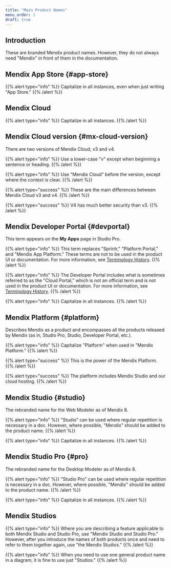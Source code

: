 ```yaml
---
title: "Main Product Names"
menu_order: 1
draft: true
---
```


## Introduction

These are branded Mendix product names. However, they do not always need "Mendix" in front of them in the documentation.

## Mendix App Store {#app-store}

{{% alert type="info" %}}
Capitalize in all instances, even when just writing "App Store."
{{% /alert %}}

## Mendix Cloud

{{% alert type="info" %}}
Capitalize in all instances.
{{% /alert %}}

## Mendix Cloud version {#mx-cloud-version}

There are two versions of Mendix Cloud, v3 and v4.

{{% alert type="info" %}}
Use a lower-case "v" except when beginning a sentence or heading.
{{% /alert %}}

{{% alert type="info" %}}
Use "Mendix Cloud" before the version, except where the context is clear.
{{% /alert %}}

{{% alert type="success" %}}
These are the main differences between Mendix Cloud v3 and v4.
{{% /alert %}}

{{% alert type="success" %}}
V4 has much better security than v3.
{{% /alert %}}

## Mendix Developer Portal {#devportal}

This term appears on the **My Apps** page in Studio Pro.

{{% alert type="info" %}}
This term replaces "Sprintr," "Platform Portal," and "Mendix App Platform." These terms are not to be used in the product UI or documentation. For more information, see [Terminology History](terminology-history).
{{% /alert %}}

{{% alert type="info" %}}
The Developer Portal includes what is sometimes referred to as the "Cloud Portal," which is not an official term and is not used in the product UI or documentation. For more information, see [Terminology History](terminology-history).
{{% /alert %}}

{{% alert type="info" %}}
Capitalize in all instances.
{{% /alert %}}

## Mendix Platform {#platform}

Describes Mendix as a product and encompasses all the products released by Mendix (as in, Studio Pro, Studio, Developer Portal, etc.).

{{% alert type="info" %}}
Capitalize "Platform" when used in "Mendix Platform."
{{% /alert %}}

{{% alert type="success" %}}
This is the power of the Mendix Platform.
{{% /alert %}}

{{% alert type="success" %}}
The platform includes Mendix Studio and our cloud hosting.
{{% /alert %}}

## Mendix Studio {#studio}

The rebranded name for the Web Modeler as of Mendix 8.

{{% alert type="info" %}}
"Studio" can be used where regular repetition is necessary in a doc. However, where possible, "Mendix" should be added to the product name.
{{% /alert %}}

{{% alert type="info" %}}
Capitalize in all instances.
{{% /alert %}}

## Mendix Studio Pro {#pro}

The rebranded name for the Desktop Modeler as of Mendix 8.

{{% alert type="info" %}}
"Studio Pro" can be used where regular repetition is necessary in a doc. However, where possible, "Mendix" should be added to the product name.
{{% /alert %}}

{{% alert type="info" %}}
Capitalize in all instances.
{{% /alert %}}

## Mendix Studios

{{% alert type="info" %}}
Where you are describing a feature applicable to both Mendix Studio and Studio Pro, use "Mendix Studio and Studio Pro." However, after you introduce the names of both products once and need to refer to them together again, use "the Mendix Studios."
{{% /alert %}}

{{% alert type="info" %}}
When you need to use one general product name in a diagram, it is fine to use just "Studios."
{{% /alert %}}
